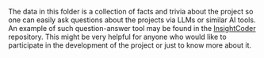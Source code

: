 The data in this folder is a collection of facts and trivia about the project so one can easily ask questions about the projects via LLMs or similar AI tools. An example of such question-answer tool may be found in the [InsightCoder](https://github.com/volotat/InsightCoder) repository. This might be very helpful for anyone who would like to participate in the development of the project or just to know more about it.